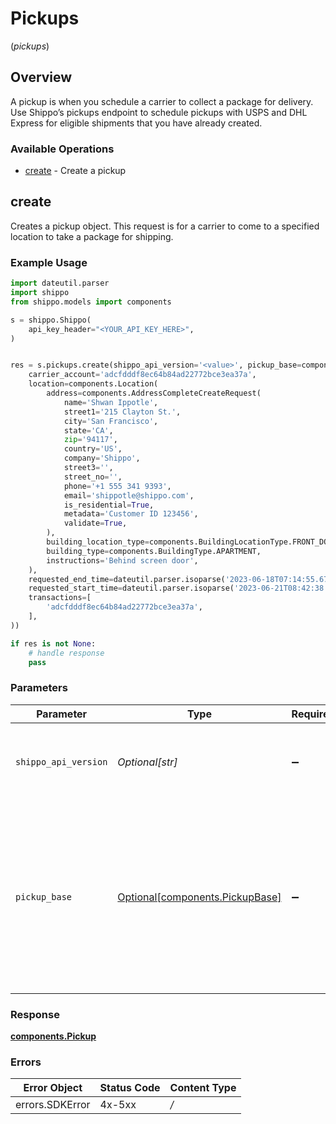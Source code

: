 # Pickups
(*pickups*)

## Overview

A pickup is when you schedule a carrier to collect a package for delivery.
Use Shippo’s pickups endpoint to schedule pickups with USPS and DHL Express for eligible shipments that you have already created.
<SchemaDefinition schemaRef="#/components/schemas/Pickup"/>

### Available Operations

* [create](#create) - Create a pickup

## create

Creates a pickup object. This request is for a carrier to come to a specified location to take a package for shipping.

### Example Usage

```python
import dateutil.parser
import shippo
from shippo.models import components

s = shippo.Shippo(
    api_key_header="<YOUR_API_KEY_HERE>",
)


res = s.pickups.create(shippo_api_version='<value>', pickup_base=components.PickupBase(
    carrier_account='adcfdddf8ec64b84ad22772bce3ea37a',
    location=components.Location(
        address=components.AddressCompleteCreateRequest(
            name='Shwan Ippotle',
            street1='215 Clayton St.',
            city='San Francisco',
            state='CA',
            zip='94117',
            country='US',
            company='Shippo',
            street3='',
            street_no='',
            phone='+1 555 341 9393',
            email='shippotle@shippo.com',
            is_residential=True,
            metadata='Customer ID 123456',
            validate=True,
        ),
        building_location_type=components.BuildingLocationType.FRONT_DOOR,
        building_type=components.BuildingType.APARTMENT,
        instructions='Behind screen door',
    ),
    requested_end_time=dateutil.parser.isoparse('2023-06-18T07:14:55.676Z'),
    requested_start_time=dateutil.parser.isoparse('2023-06-21T08:42:38.998Z'),
    transactions=[
        'adcfdddf8ec64b84ad22772bce3ea37a',
    ],
))

if res is not None:
    # handle response
    pass

```

### Parameters

| Parameter                                                                                                                                | Type                                                                                                                                     | Required                                                                                                                                 | Description                                                                                                                              |
| ---------------------------------------------------------------------------------------------------------------------------------------- | ---------------------------------------------------------------------------------------------------------------------------------------- | ---------------------------------------------------------------------------------------------------------------------------------------- | ---------------------------------------------------------------------------------------------------------------------------------------- |
| `shippo_api_version`                                                                                                                     | *Optional[str]*                                                                                                                          | :heavy_minus_sign:                                                                                                                       | String used to pick a non-default API version to use                                                                                     |
| `pickup_base`                                                                                                                            | [Optional[components.PickupBase]](../../models/components/pickupbase.md)                                                                 | :heavy_minus_sign:                                                                                                                       | Shippo’s pickups endpoint allows you to schedule pickups with USPS and DHL Express for eligible shipments that you have already created. |


### Response

**[components.Pickup](../../models/components/pickup.md)**
### Errors

| Error Object    | Status Code     | Content Type    |
| --------------- | --------------- | --------------- |
| errors.SDKError | 4x-5xx          | */*             |
